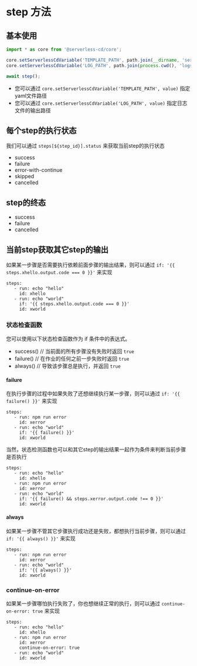 # step 方法 

## 基本使用

```ts
import * as core from '@serverless-cd/core';

core.setServerlessCdVariable('TEMPLATE_PATH', path.join(__dirname, 'serverless-pipeline.yaml'));
core.setServerlessCdVariable('LOG_PATH', path.join(process.cwd(), 'logs'));

await step();
```

- 您可以通过 `core.setServerlessCdVariable('TEMPLATE_PATH', value)` 指定yaml文件路径
- 您可以通过 `core.setServerlessCdVariable('LOG_PATH', value)` 指定日志文件的输出路径

## 每个step的执行状态
我们可以通过 `steps[${step_id}].status` 来获取当前step的执行状态

- success
- failure
- error-with-continue
- skipped
- cancelled

## step的终态
- success
- failure
- cancelled


## 当前step获取其它step的输出
如果某一步骤是否需要执行依赖前面步骤的输出结果，则可以通过 `if: '{{ steps.xhello.output.code === 0 }}'` 来实现

```
steps:
   - run: echo "hello"
     id: xhello
   - run: echo "world"
     if: '{{ steps.xhello.output.code === 0 }}'
     id: xworld
```

### 状态检查函数
您可以使用以下状态检查函数作为 if 条件中的表达式。

- success() // 当前面的所有步骤没有失败时返回 `true`
- failure() // 在作业的任何之前一步失败时返回 `true`
- always() // 导致该步骤总是执行，并返回 `true`

#### failure
在执行步骤的过程中如果失败了还想继续执行某一步骤，则可以通过 `if: '{{ failure() }}'` 来实现

```
steps:
   - run: npm run error
     id: xerror
   - run: echo "world"
     if: '{{ failure() }}'
     id: xworld
```

当然，状态检测函数也可以和其它step的输出结果一起作为条件来判断当前步骤是否执行

```
steps:
   - run: echo "hello"
     id: xhello
   - run: npm run error
     id: xerror
   - run: echo "world"
     if: '{{ failure() && steps.xerror.output.code !== 0 }}'
     id: xworld
```

#### always
如果某一步骤不管其它步骤执行成功还是失败，都想执行当前步骤，则可以通过 `if: '{{ always() }}'` 来实现

```
steps:
   - run: npm run error
     id: xerror
   - run: echo "world"
     if: '{{ always() }}'
     id: xworld
```


### continue-on-error
如果某一步骤哪怕执行失败了，你也想继续正常的执行，则可以通过 `continue-on-error: true` 来实现

```
steps:
   - run: echo "hello"
     id: xhello
   - run: npm run error
     id: xerror
     continue-on-error: true
   - run: echo "world"
     id: xworld
```



